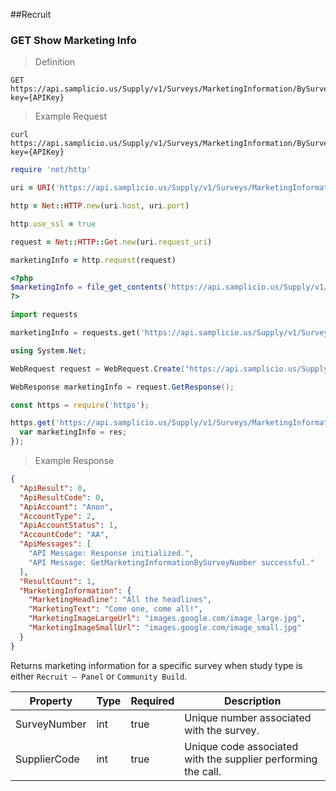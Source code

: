 ##Recruit

### GET Show Marketing Info

> Definition

```plaintext
GET  https://api.samplicio.us/Supply/v1/Surveys/MarketingInformation/BySurveyNumber/{SurveyNumber}/{SupplierCode}?key={APIKey}
```

> Example Request

```shell
curl https://api.samplicio.us/Supply/v1/Surveys/MarketingInformation/BySurveyNumber/{SurveyNumber}/{SupplierCode}?key={APIKey}
```

```ruby
require 'net/http'

uri = URI('https://api.samplicio.us/Supply/v1/Surveys/MarketingInformation/BySurveyNumber/{SurveyNumber}/{SupplierCode}?key={APIKey}')

http = Net::HTTP.new(uri.host, uri.port)

http.use_ssl = true

request = Net::HTTP::Get.new(uri.request_uri)

marketingInfo = http.request(request)  
```

```php
<?php
$marketingInfo = file_get_contents('https://api.samplicio.us/Supply/v1/Surveys/MarketingInformation/BySurveyNumber/{SurveyNumber}/{SupplierCode}?key={APIKey}');
?>
```

```python
import requests

marketingInfo = requests.get('https://api.samplicio.us/Supply/v1/Surveys/MarketingInformation/BySurveyNumber/{SurveyNumber}/{SupplierCode}?key={APIKey}')
```

```csharp
using System.Net;

WebRequest request = WebRequest.Create("https://api.samplicio.us/Supply/v1/Surveys/MarketingInformation/BySurveyNumber/{SurveyNumber}/{SupplierCode}?key={APIKey}");

WebResponse marketingInfo = request.GetResponse();
```

```javascript
const https = require('https');

https.get('https://api.samplicio.us/Supply/v1/Surveys/MarketingInformation/BySurveyNumber/{SurveyNumber}/{SupplierCode}?key={APIKey}', function(res){
  var marketingInfo = res;
});
```

> Example Response

```json 
{
  "ApiResult": 0,
  "ApiResultCode": 0,
  "ApiAccount": "Anon",
  "AccountType": 2,
  "ApiAccountStatus": 1,
  "AccountCode": "AA",
  "ApiMessages": [
    "API Message: Response initialized.",
    "API Message: GetMarketingInformationBySurveyNumber successful."
  ],
  "ResultCount": 1,
  "MarketingInformation": {
    "MarketingHeadline": "All the headlines",
    "MarketingText": "Come one, come all!",
    "MarketingImageLargeUrl": "images.google.com/image_large.jpg",
    "MarketingImageSmallUrl": "images.google.com/image_small.jpg"
  }
}
```

Returns marketing information for a specific survey when study type is either `Recruit – Panel` or `Community Build`. 



| Property     | Type | Required | Description                                                   |
|--------------|------|----------|---------------------------------------------------------------|
| SurveyNumber | int  | true     | Unique number associated with the survey.                     |
| SupplierCode | int  | true     | Unique code associated with the supplier performing the call. |


